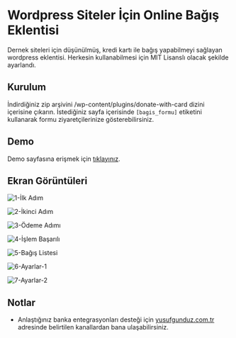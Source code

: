 # Wordpress Siteler İçin Online Bağış Eklentisi

Dernek siteleri için düşünülmüş, kredi kartı ile bağış yapabilmeyi sağlayan wordpress eklentisi.
Herkesin kullanabilmesi için MIT Lisanslı olacak şekilde ayarlandı. 

## Kurulum
İndirdiğiniz zip arşivini /wp-content/plugins/donate-with-card dizini içerisine çıkarın.
İstediğiniz sayfa içerisinde ```[bagis_formu]``` etiketini kullanarak formu ziyaretçilerinize gösterebilirsiniz.

## Demo
Demo sayfasına erişmek için [tıklayınız](http://yusufgunduz.com.tr/online-bagis-demo/index.php/2018/07/17/merhaba-dunya/).

## Ekran Görüntüleri

![1-İlk Adım](http://yusufgunduz.com.tr/online-bagis-demo/wp-content/uploads/2018/07/1-ilkadim.png)
 
![2-İkinci Adım](http://yusufgunduz.com.tr/online-bagis-demo/wp-content/uploads/2018/07/2-ikinciadim.png)

![3-Ödeme Adımı](http://yusufgunduz.com.tr/online-bagis-demo/wp-content/uploads/2018/07/3-odemeadimi.png)

![4-İşlem Başarılı](http://yusufgunduz.com.tr/online-bagis-demo/wp-content/uploads/2018/07/success.png)

![5-Bağış Listesi](http://yusufgunduz.com.tr/online-bagis-demo/wp-content/uploads/2018/07/4-bagislistesi.png)

![6-Ayarlar-1](http://yusufgunduz.com.tr/online-bagis-demo/wp-content/uploads/2018/07/5-ayarlar1.png)

![7-Ayarlar-2](http://yusufgunduz.com.tr/online-bagis-demo/wp-content/uploads/2018/07/6-ayarlar2.png)

## Notlar
*  Anlaştığınız banka entegrasyonları desteği için [yusufgunduz.com.tr](http://www.yusufgunduz.com.tr) adresinde belirtilen kanallardan bana ulaşabilirsiniz.